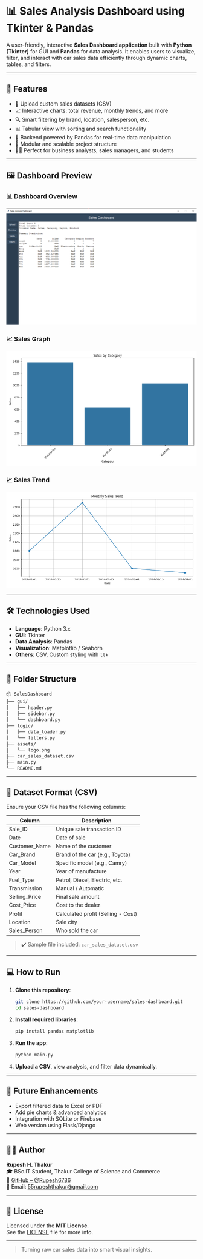 
# 📊 Sales Analysis Dashboard using Tkinter & Pandas

A user-friendly, interactive **Sales Dashboard application** built with **Python (Tkinter)** for GUI and **Pandas** for data analysis. It enables users to visualize, filter, and interact with car sales data efficiently through dynamic charts, tables, and filters.

---

## 🚀 Features

- 📁 Upload custom sales datasets (CSV)
- 📈 Interactive charts: total revenue, monthly trends, and more
- 🔍 Smart filtering by brand, location, salesperson, etc.
- 📊 Tabular view with sorting and search functionality
- 🧠 Backend powered by Pandas for real-time data manipulation
- 📐 Modular and scalable project structure
- 👨‍💼 Perfect for business analysts, sales managers, and students

---

## 🖼️ Dashboard Preview

### 📊 Dashboard Overview  
![Dashboard](img/dashboard.png)

### 📈 Sales Graph  
![Sales Graph](img/sales_graph.png)

### 📈 Sales Trend  
![Sales Trend](img/sales_trend.png)

---

## 🛠️ Technologies Used

- **Language**: Python 3.x  
- **GUI**: Tkinter  
- **Data Analysis**: Pandas  
- **Visualization**: Matplotlib / Seaborn  
- **Others**: CSV, Custom styling with `ttk`

---

## 📂 Folder Structure

```
📦 SalesDashboard
├── gui/
│   ├── header.py
│   ├── sidebar.py
│   └── dashboard.py
├── logic/
│   ├── data_loader.py
│   └── filters.py
├── assets/
│   └── logo.png
├── car_sales_dataset.csv
├── main.py
└── README.md
```

---

## 📁 Dataset Format (CSV)

Ensure your CSV file has the following columns:

| Column          | Description                            |
|-----------------|----------------------------------------|
| Sale_ID         | Unique sale transaction ID             |
| Date            | Date of sale                           |
| Customer_Name   | Name of the customer                   |
| Car_Brand       | Brand of the car (e.g., Toyota)        |
| Car_Model       | Specific model (e.g., Camry)           |
| Year            | Year of manufacture                    |
| Fuel_Type       | Petrol, Diesel, Electric, etc.         |
| Transmission    | Manual / Automatic                     |
| Selling_Price   | Final sale amount                      |
| Cost_Price      | Cost to the dealer                     |
| Profit          | Calculated profit (Selling - Cost)     |
| Location        | Sale city                              |
| Sales_Person    | Who sold the car                       |

> ✔️ Sample file included: `car_sales_dataset.csv`

---

## 💻 How to Run

1. **Clone this repository**:
   ```bash
   git clone https://github.com/your-username/sales-dashboard.git
   cd sales-dashboard
   ```

2. **Install required libraries**:
   ```bash
   pip install pandas matplotlib
   ```

3. **Run the app**:
   ```bash
   python main.py
   ```

4. **Upload a CSV**, view analysis, and filter data dynamically.

---

## 💬 Future Enhancements

- Export filtered data to Excel or PDF  
- Add pie charts & advanced analytics  
- Integration with SQLite or Firebase  
- Web version using Flask/Django  

---

## 👨‍💻 Author

**Rupesh H. Thakur**  
🎓 BSc.IT Student, Thakur College of Science and Commerce  
🔗 [GitHub – @Rupesh6786](https://github.com/Rupesh6786)  
📧 Email: 55rupeshthakur@gmail.com  

---

## 📄 License

Licensed under the **MIT License**.  
See the [LICENSE](LICENSE) file for more info.

---

> Turning raw car sales data into smart visual insights.
